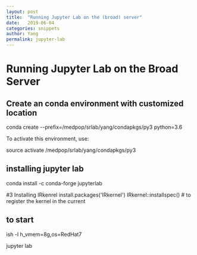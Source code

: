 ```yaml
---
layout: post
title:  "Running Jupyter Lab on the (broad) server"
date:   2019-06-04
categories: snippets
author: Yang
permalink: jupyter-lab
---
```


# Running Jupyter Lab on the Broad Server

## Create an conda environment with customized location
conda create --prefix=/medpop/srlab/yang/condapkgs/py3 python=3.6

To activate this environment, use:

source activate /medpop/srlab/yang/condapkgs/py3

## installing jupyter lab
conda install -c conda-forge jupyterlab

#3 Installing IRkenrel
install.packages('IRkernel')
IRkernel::installspec()  # to register the kernel in the current

## to start
ish -l h_vmem=8g,os=RedHat7

jupyter lab
